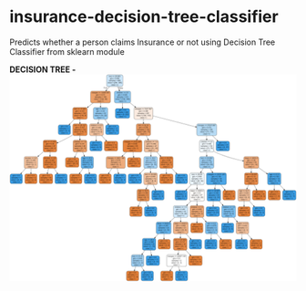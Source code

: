 # insurance-decision-tree-classifier
Predicts whether a person claims Insurance or not using Decision Tree Classifier from sklearn module

<div><b>DECISION TREE - </b>
<img src="Graph/graphviz.png">
</div>

